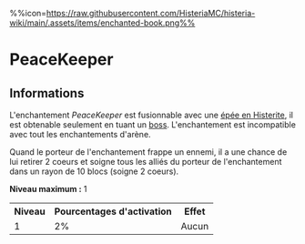 %%icon=https://raw.githubusercontent.com/HisteriaMC/histeria-wiki/main/.assets/items/enchanted-book.png%%
# PeaceKeeper

## Informations
L'enchantement *PeaceKeeper* est fusionnable avec une [épée en Histerite](https://histeria.fr/wiki/tools/histerite-sword), il est obtenable seulement en tuant un [boss](https://histeria.fr/wiki/boss). L'enchantement est incompatible avec tout les enchantements d'arène.

Quand le porteur de l'enchantement frappe un ennemi, il a une chance de lui retirer 2 coeurs et soigne tous les alliés du porteur de l'enchantement dans un rayon de 10 blocs (soigne 2 coeurs).

**Niveau maximum :** 1

<table>
  <tr>
    <th>Niveau</th>
    <th>Pourcentages d'activation</th>
    <th>Effet</th>
  </tr>
  <tr>
    <td>1</td>
    <td>2%</td>
    <td>Aucun</td>
  </tr>
</table>

